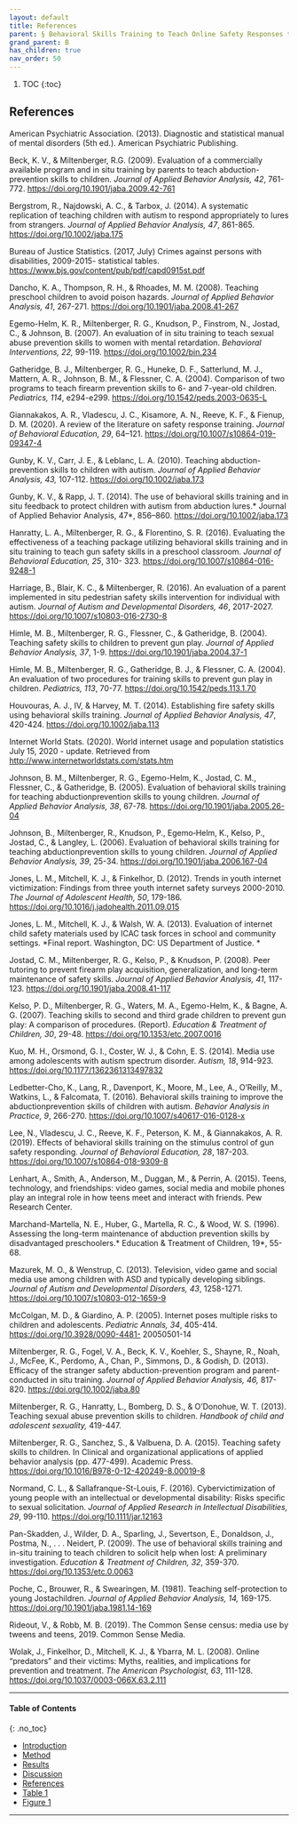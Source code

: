 ```yaml
---
layout: default
title: References  
parent: § Behavioral Skills Training to Teach Online Safety Responses to Youth with Autism Spectrum Disorder  
grand_parent: B 
has_children: true
nav_order: 50 
---
```

<style>
.dont-break-out {
  /* These are technically the same, but use both */
  overflow-wrap: break-word;
  word-wrap: break-word;

     -ms-word-break: break-all;
  /* This is the dangerous one in WebKit, as it breaks things wherever */
  word-break: break-all;
  /* Instead use this non-standard one: */
  word-break: break-word;
}

.youtube-container {
    position: relative;
    width: 100%;
    height: 0;
    padding-bottom: 56.25%;
}
.youtube-video {
    position: absolute;
    top: 0;
    left: 0;
    width: 100%;
    height: 100%;
}

</style>

<div class="dont-break-out" markdown="1">

1. TOC
{:toc}

## References
American Psychiatric Association. (2013). Diagnostic and statistical manual of mental disorders (5th ed.). American Psychiatric Publishing. 

Beck, K. V., & Miltenberger, R.G. (2009). Evaluation of a commercially available program and in situ training by parents to teach abduction-prevention skills to children. *Journal of Applied Behavior Analysis, 42*, 761-772. https://doi.org/10.1901/jaba.2009.42-761 

Bergstrom, R., Najdowski, A. C., & Tarbox, J. (2014). A systematic replication of teaching children with autism to respond appropriately to lures from strangers. *Journal of Applied Behavior Analysis, 47*, 861-865. https://doi.org/10.1002/jaba.175 

Bureau of Justice Statistics. (2017, July) Crimes against persons with disabilities, 2009-2015- statistical tables. https://www.bjs.gov/content/pub/pdf/capd0915st.pdf 

Dancho, K. A., Thompson, R. H., & Rhoades, M. M. (2008). Teaching preschool children to avoid poison hazards. *Journal of Applied Behavior Analysis, 41*, 267-271. https://doi.org/10.1901/jaba.2008.41-267 

Egemo-Helm, K. R., Miltenberger, R. G., Knudson, P., Finstrom, N., Jostad, C., & Johnson, B. (2007). An evaluation of in situ training to teach sexual abuse prevention skills to women with mental retardation. *Behavioral Interventions, 22,* 99-119. https://doi.org/10.1002/bin.234 

Gatheridge, B. J., Miltenberger, R. G., Huneke, D. F., Satterlund, M. J., Mattern, A. R., Johnson, B. M., & Flessner, C. A. (2004). Comparison of two programs to teach firearm prevention skills to 6- and 7-year-old children. *Pediatrics, 114*, e294-e299. https://doi.org/10.1542/peds.2003-0635-L

Giannakakos, A. R., Vladescu, J. C., Kisamore, A. N., Reeve, K. F., & Fienup, D. M. (2020). A review of the literature on safety response training. *Journal of Behavioral Education, 29*, 64–121. https://doi.org/10.1007/s10864-019-09347-4 

Gunby, K. V., Carr, J. E., & Leblanc, L. A. (2010). Teaching abduction-prevention skills to children with autism. *Journal of Applied Behavior Analysis, 43,* 107-112. https://doi.org/10.1002/jaba.173 

Gunby, K. V., & Rapp, J. T. (2014). The use of behavioral skills training and in situ feedback to protect children with autism from abduction lures.* Journal of Applied Behavior Analysis, 47*, 856–860. https://doi.org/10.1002/jaba.173 

Hanratty, L. A., Miltenberger, R. G., & Florentino, S. R. (2016). Evaluating the effectiveness of a teaching package utilizing behavioral skills training and in situ training to teach gun safety skills in a preschool classroom. *Journal of Behavioral Education, 25*, 310- 323. https://doi.org/10.1007/s10864-016-9248-1 

Harriage, B., Blair, K. C., & Miltenberger, R. (2016). An evaluation of a parent implemented in situ pedestrian safety skills intervention for individual with autism. *Journal of Autism and Developmental Disorders, 46*, 2017-2027. https://doi.org/10.1007/s10803-016-2730-8 

Himle, M. B., Miltenberger, R. G., Flessner, C., & Gatheridge, B. (2004). Teaching safety skills to children to prevent gun play. *Journal of Applied Behavior Analysis, 37*, 1-9. https://doi.org/10.1901/jaba.2004.37-1 

Himle, M. B., Miltenberger, R. G., Gatheridge, B. J., & Flessner, C. A. (2004). An evaluation of two procedures for training skills to prevent gun play in children. *Pediatrics, 113*, 70-77. https://doi.org/10.1542/peds.113.1.70

Houvouras, A. J., IV, & Harvey, M. T. (2014). Establishing fire safety skills using behavioral skills training. *Journal of Applied Behavior Analysis, 47*, 420-424. https://doi.org/10.1002/jaba.113 

Internet World Stats. (2020). World internet usage and population statistics July 15, 2020 - update. Retrieved from http://www.internetworldstats.com/stats.htm 

Johnson, B. M., Miltenberger, R. G., Egemo-Helm, K., Jostad, C. M., Flessner, C., & Gatheridge, B. (2005). Evaluation of behavioral skills training for teaching abductionprevention skills to young children. *Journal of Applied Behavior Analysis, 38*, 67-78. https://doi.org/10.1901/jaba.2005.26-04 

Johnson, B., Miltenberger, R., Knudson, P., Egemo‐Helm, K., Kelso, P., Jostad, C., & Langley, L. (2006). Evaluation of behavioral skills training for teaching abductionprevention skills to young children. *Journal of Applied Behavior Analysis, 39*, 25-34. https://doi.org/10.1901/jaba.2006.167-04 

Jones, L. M., Mitchell, K. J., & Finkelhor, D. (2012). Trends in youth internet victimization: Findings from three youth internet safety surveys 2000-2010. *The Journal of Adolescent Health, 50*, 179-186. https://doi.org/10.1016/j.jadohealth.2011.09.015 

Jones, L. M., Mitchell, K. J., & Walsh, W. A. (2013). Evaluation of internet child safety materials used by ICAC task forces in school and community settings. *Final report. Washington, DC: US Department of Justice. *

Jostad, C. M., Miltenberger, R. G., Kelso, P., & Knudson, P. (2008). Peer tutoring to prevent firearm play acquisition, generalization, and long-term maintenance of safety skills. *Journal of Applied Behavior Analysis, 41*, 117-123. https://doi.org/10.1901/jaba.2008.41-117

Kelso, P. D., Miltenberger, R. G., Waters, M. A., Egemo-Helm, K., & Bagne, A. G. (2007). Teaching skills to second and third grade children to prevent gun play: A comparison of procedures. (Report). *Education & Treatment of Children, 30*, 29-48. https://doi.org/10.1353/etc.2007.0016 

Kuo, M. H., Orsmond, G. I., Coster, W. J., & Cohn, E. S. (2014). Media use among adolescents with autism spectrum disorder. *Autism, 18*, 914-923. https://doi.org/10.1177/1362361313497832 

Ledbetter-Cho, K., Lang, R., Davenport, K., Moore, M., Lee, A., O’Reilly, M., Watkins, L., & Falcomata, T. (2016). Behavioral skills training to improve the abductionprevention skills of children with autism. *Behavior Analysis in Practice, 9*, 266-270. https://doi.org/10.1007/s40617-016-0128-x 

Lee, N., Vladescu, J. C., Reeve, K. F., Peterson, K. M., & Giannakakos, A. R. (2019). Effects of behavioral skills training on the stimulus control of gun safety responding. *Journal of Behavioral Education, 28*, 187-203. https://doi.org/10.1007/s10864-018-9309-8 

Lenhart, A., Smith, A., Anderson, M., Duggan, M., & Perrin, A. (2015). Teens, technology, and friendships: video games, social media and mobile phones play an integral role in how teens meet and interact with friends. Pew Research Center. 

Marchand-Martella, N. E., Huber, G., Martella, R. C., & Wood, W. S. (1996). Assessing the long-term maintenance of abduction prevention skills by disadvantaged preschoolers.* Education & Treatment of Children, 19*, 55-68. 

Mazurek, M. O., & Wenstrup, C. (2013). Television, video game and social media use among children with ASD and typically developing siblings. *Journal of Autism and Developmental Disorders, 43*, 1258-1271. https://doi.org/10.1007/s10803-012-1659-9 

McColgan, M. D., & Giardino, A. P. (2005). Internet poses multiple risks to children and adolescents. *Pediatric Annals, 34*, 405-414. https://doi.org/10.3928/0090-4481- 20050501-14

Miltenberger, R. G., Fogel, V. A., Beck, K. V., Koehler, S., Shayne, R., Noah, J., McFee, K., Perdomo, A., Chan, P., Simmons, D., & Godish, D. (2013). Efficacy of the stranger safety abduction-prevention program and parent-conducted in situ training. *Journal of Applied Behavior Analysis, 46,* 817-820. https://doi.org/10.1002/jaba.80 

Miltenberger, R. G., Hanratty, L., Bomberg, D. S., & O’Donohue, W. T. (2013). Teaching sexual abuse prevention skills to children. *Handbook of child and adolescent sexuality,* 419-447. 

Miltenberger, R. G., Sanchez, S., & Valbuena, D. A. (2015). Teaching safety skills to children. In Clinical and organizational applications of applied behavior analysis (pp. 477-499). Academic Press. https://doi.org/10.1016/B978-0-12-420249-8.00019-8 

Normand, C. L., & Sallafranque-St-Louis, F. (2016). Cybervictimization of young people with an intellectual or developmental disability: Risks specific to sexual solicitation. *Journal of Applied Research in Intellectual Disabilities, 29*, 99-110. https://doi.org/10.1111/jar.12163 

Pan-Skadden, J., Wilder, D. A., Sparling, J., Severtson, E., Donaldson, J., Postma, N., . . . Neidert, P. (2009). The use of behavioral skills training and in-situ training to teach children to solicit help when lost: A preliminary investigation. *Education & Treatment of Children, 32*, 359-370. https://doi.org/10.1353/etc.0.0063 

Poche, C., Brouwer, R., & Swearingen, M. (1981). Teaching self-protection to young Jostachildren. *Journal of Applied Behavior Analysis, 14,* 169-175. https://doi.org/10.1901/jaba.1981.14-169 

Rideout, V., & Robb, M. B. (2019). The Common Sense census: media use by tweens and teens, 2019. Common Sense Media.

Wolak, J., Finkelhor, D., Mitchell, K. J., & Ybarra, M. L. (2008). Online “predators” and their victims: Myths, realities, and implications for prevention and treatment. *The American Psychologist, 63*, 111-128. https://doi.org/10.1037/0003-066X.63.2.111

***

#### Table of Contents
{: .no_toc}

<ul><li> <a href="/docs/behavior/behavioral-sklls-training-to-teach-online-safety-responses-to-youth-with-autism-spectrum-disorder-1/">Introduction</a></li><li> <a href="/docs/behavior/behavioral-sklls-training-to-teach-online-safety-responses-to-youth-with-autism-spectrum-disorder-2/">Method</a></li><li> <a href="/docs/behavior/behavioral-sklls-training-to-teach-online-safety-responses-to-youth-with-autism-spectrum-disorder-3/">Results</a></li><li> <a href="/docs/behavior/behavioral-sklls-training-to-teach-online-safety-responses-to-youth-with-autism-spectrum-disorder-4/">Discussion</a></li><li> <a href="/docs/behavior/behavioral-sklls-training-to-teach-online-safety-responses-to-youth-with-autism-spectrum-disorder-5/">References</a></li><li> <a href="/docs/behavior/behavioral-sklls-training-to-teach-online-safety-responses-to-youth-with-autism-spectrum-disorder-6/">Table 1</a></li><li> <a href="/docs/behavior/behavioral-sklls-training-to-teach-online-safety-responses-to-youth-with-autism-spectrum-disorder-7/">Figure 1</a></li></ul>

***

</div>
